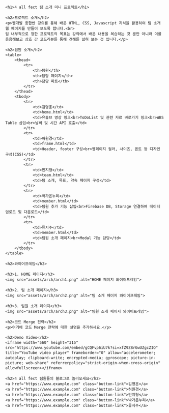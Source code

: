<!DOCTYPE html>
<html lang="ko">
<head>
    <meta charset="UTF-8">
    <meta name="viewport" content="width=device-width, initial-scale=1.0">
    <title>4 all fect Readme</title>
    <style>
        .button-link {
            display: inline-block;
            padding: 10px 20px;
            font-size: 16px;
            color: black;
            background-color: #F5F5F5;
            text-align: center;
            text-decoration: none;
            border-radius: 4px;
            border: none;
        }
        .button-link:hover {
            background-color: #B5B5B5;
        }
        table {
            width: 100%;
            border-collapse: collapse;
            margin-bottom: 20px;
        }
        table, th, td {
            border: 1px solid black;
        }
        th, td {
            padding: 8px;
            text-align: center;
        }
        th {
            background-color: #f2f2f2;
        }
        img {
            max-width: 100%;
            height: auto;
            display: block;
            margin-bottom: 20px;
        }
        h1, h2, h3 {
            margin-top: 20px;
            margin-bottom: 10px;
        }
        h2 {
            border-bottom: 2px solid #ddd;
            padding-bottom: 5px;
        }
        iframe {
            display: block;
            margin: 20px auto;
        }
    </style>
</head>
<body>

    <h1>4 all fect 팀 소개 미니 프로젝트</h1>

    <h2>프로젝트 소개</h2>
    <p>웹개발 종합반 강의를 통해 배운 HTML, CSS, Javascript 지식을 활용하여 팀 소개 웹 페이지를 만들어 보도록 합니다.<br>
    팀 내부적으로 정한 프로젝트의 목표는 강의에서 배운 내용을 복습하는 것 뿐만 아니라 이를 응용해보고 상호 간 코드리뷰를 통해 견해를 넓혀 보는 것 입니다.</p>

    <h2>팀원 소개</h2>
    <table>
        <thead>
            <tr>
                <th>팀원</th>
                <th>담당 페이지</th>
                <th>담당 파트</th>
            </tr>
        </thead>
        <tbody>
            <tr>
                <td>김명훈</td>
                <td>home.html</td>
                <td>유튜브 영상 링크<br>ToDoList 및 관련 자료 바로가기 링크<br>WBS Table 삽입<br>날씨 및 시간 API 호출</td>
            </tr>
            <tr>
                <td>허원경</td>
                <td>frame.html</td>
                <td>Header, footer 구성<br>웹페이지 컬러, 사이즈, 폰트 등 디자인 구성(CSS)</td>
            </tr>
            <tr>
                <td>민지형</td>
                <td>team.html</td>
                <td>팀 소개, 목표, 약속 페이지 구성</td>
            </tr>
            <tr>
                <td>박가온누리</td>
                <td>member.html</td>
                <td>팀원 추가 기능 삽입<br>Firebase DB, Storage 연결하여 데이터 업로드 및 다운로드</td>
            </tr>
            <tr>
                <td>류지수</td>
                <td>member.html</td>
                <td>팀원 소개 페이지<br>Modal 기능 담당</td>
            </tr>
        </tbody>
    </table>

    <h2>와이어프레임</h2>

    <h3>1. HOME 페이지</h3>
    <img src="assets/arch/arch1.png" alt="HOME 페이지 와이어프레임">

    <h3>2. 팀 소개 페이지</h3>
    <img src="assets/arch/arch2.png" alt="팀 소개 페이지 와이어프레임">

    <h3>3. 팀원 소개 페이지</h3>
    <img src="assets/arch/arch3.png" alt="팀원 소개 페이지 와이어프레임">

    <h2>코드 Merge 전략</h2>
    <p>여기에 코드 Merge 전략에 대한 설명을 추가하세요.</p>

    <h2>Demo Video</h2>
    <iframe width="560" height="315" src="https://www.youtube.com/embed/gCQFvp6iU7k?si=xfZ9Z8rGwUZgcZIO" title="YouTube video player" frameborder="0" allow="accelerometer; autoplay; clipboard-write; encrypted-media; gyroscope; picture-in-picture; web-share" referrerpolicy="strict-origin-when-cross-origin" allowfullscreen></iframe>

    <h2>4 all fect 팀원들의 블로그로 놀러오세요</h2>
    <a href="https://www.example.com" class="button-link">김명훈</a>
    <a href="https://www.example.com" class="button-link">허원경</a>
    <a href="https://www.example.com" class="button-link">민지형</a>
    <a href="https://www.example.com" class="button-link">박가온누리</a>
    <a href="https://www.example.com" class="button-link">류지수</a>

</body>
</html>
